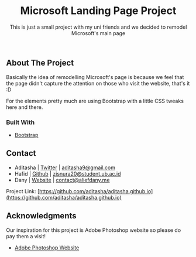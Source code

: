 <div align="center">

<h1 align="center">Microsoft Landing Page Project</h1>

  <p align="center">
    This is just a small project with my uni friends and we decided to remodel Microsoft's main page
  </p>
</div>
<br>

<!-- ABOUT THE PROJECT -->
## About The Project

Basically the idea of remodelling Microsoft's page is because we feel that the page didn't capture the attention on those who visit the website, that's it :D

For the elements pretty much are using Bootstrap with a little CSS tweaks here and there.
<br>

### Built With

* [Bootstrap](https://getbootstrap.com)

<!-- CONTACT -->
## Contact

- Aditasha | [Twitter](https://twitter.com/aditashaa) | aditasha9@gmail.com
- Hafid | [Github](https://github.com/MuhammadHafid195150400111001) | zisnura20@student.ub.ac.id
- Dany | [Website](https://aliefdany.me) | contact@aliefdany.me

Project Link: [https://github.com/aditasha/aditasha.github.io](https://github.com/aditasha/aditasha.github.io)

<!-- ACKNOWLEDGMENTS -->
## Acknowledgments

Our inspiration for this project is Adobe Photoshop website so please do pay them a visit!

* [Adobe Photoshop Website](https://www.adobe.com/products/photoshop.html)
